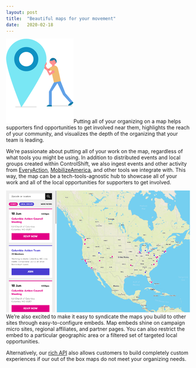```yaml
---
layout:	post
title:	"Beautiful maps for your movement"
date:	2020-02-18
---
```


  ![Person holding up a map marker.](/img/1*xInRZSUjzAPrzlc3zyg4bg.png)Putting all of your organizing on a map helps supporters find opportunities to get involved near them, highlights the reach of your community, and visualizes the depth of the organizing that your team is leading.

We’re passionate about putting all of your work on the map, regardless of what tools you might be using. In addition to distributed events and local groups created within ControlShift, we also ingest events and other activity from [EveryAction](https://www.everyaction.com/), [MobilizeAmerica](https://www.mobilizeamerica.io), and other tools we integrate with. This way, the map can be a tech-tools-agnostic hub to showcase all of your work and all of the local opportunities for supporters to get involved.

![](/img/1*dwplrhSZ2t1pL77sV3T0XA.png)We’re also excited to make it easy to syndicate the maps you build to other sites through easy-to-configure embeds. Map embeds shine on campaign micro sites, regional affiliates, and partner pages. You can also restrict the embed to a particular geographic area or a filtered set of targeted local opportunities.

Alternatively, our [rich API](https://developers.controlshiftlabs.com/) also allows customers to build completely custom experiences if our out of the box maps do not meet your organizing needs.

  